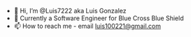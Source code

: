 - 👋 Hi, I’m @Luis7222 aka Luis Gonzalez
- 👀 Currently a Software Engineer for Blue Cross Blue Shield
- 📫 How to reach me - email luis100221@gmail.com
